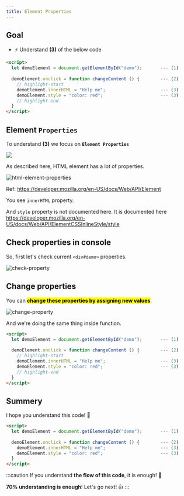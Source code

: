 ```yaml
---
title: Element Properties
---
```


## Goal
- ⚡ Understand **(3)** of the below code

```html title="js-test1.html"
<script>
  let demoElement = document.getElementById("demo");       --- (1)
  
  demoElement.onclick = function changeContent () {        --- (2)
    // highlight-start
    demoElement.innerHTML = "Help me";                     --- (3)
    demoElement.style = "color: red";                      --- (3)
    // highlight-end
  }
</script>
```


## Element `Properties`
To understand  **(3)** we focus on **`Element Properties`**

![](https://coderhackers-1304676641.cos.ap-singapore.myqcloud.com/2020-05-24-19-40-15.png)

As described here, HTML element has a lot of properties.

![html-element-properties](https://storage.googleapis.com/coderhackers-assets/docs/img/2020-05-02-20-28-59.png)

Ref: https://developer.mozilla.org/en-US/docs/Web/API/Element

You see `innerHTML` property.

And `style` property is not documented here. It is documented here
https://developer.mozilla.org/en-US/docs/Web/API/ElementCSSInlineStyle/style

## Check properties in console
So, first let's check current `<div#demo>` properties.

![check-property](https://storage.googleapis.com/coderhackers-assets/docs/img/20200509_232636.gif)


## Change properties
You can **<mark>change these properties by assigning new values</mark>**.

![change-property](https://storage.googleapis.com/coderhackers-assets/docs/img/20200509_232934.gif)

And we're doing the same thing inside function.

```html
<script>
  let demoElement = document.getElementById("demo");       --- (1)
  
  demoElement.onclick = function changeContent () {        --- (2)
    // highlight-start
    demoElement.innerHTML = "Help me";                     --- (3)
    demoElement.style = "color: red";                      --- (3)
    // highlight-end
  }
</script>
```

## Summery
I hope you understand this code! 🙋

```html
<script>
  let demoElement = document.getElementById("demo");       --- (1)
  
  demoElement.onclick = function changeContent () {        --- (2)
    demoElement.innerHTML = "Help me";                     --- (3)
    demoElement.style = "color: red";                      --- (3)
  }
</script>
```

:::caution
If you understand **the flow of this code**, it is enough! 💯

**70% understanding is enough**! Let's go next!  👍
:::